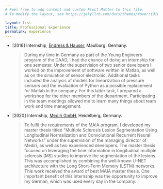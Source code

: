 ```yaml
---
# Feel free to add content and custom Front Matter to this file.
# To modify the layout, see https://jekyllrb.com/docs/themes/#overriding-theme-defaults

layout: list
title: Professional Experience
permalink: experience
---
```

- [2016] Internship, [Endress & Hauser](https://www.endress.com/en), Maulburg, Germany.  
  > During my time in Germany as part of the Young Engineers program of the DAAD, I had the chance of doing an internship for one semester. Under the supervision of two senior developers I worked on the improvement of software written in Matlab, as well as on the simulation of sensor electronic. Additional tasks included the analysis of models for linearization of pressure sensors and the evaluation of Python as a possible replacement for Matlab in the company. For this latter task, I prepared a workshop for the other members of the department. Participating in the team meetings allowed me to learn many things about team work and time management.

- [2020] Internship, [Mediri GmbH](https://mediri.com/en/medical-imaging-translating-research-into-application/), Heidelberg, Germany.  
  > To fulfil the requirements of the MAIA program, I developed my master thesis titled "Multiple Sclerosis Lesion Segmentation Using Longitudinal Normalization and Convolutional Recurrent Neural Networks" under the supervision of the managing director of Mediri, as well as two experienced developers. The master thesis focused on leveraging the time information in longitudinal multiple sclerosis (MS) studies to improve the segmentation of the lesions. This was accomplished by combining the well-known U-NET architecture with the Long Short-Term Memory (LSTM) networks. This work received the award of best MAIA master thesis. One important benefit of this internship was the opportunity to improve my German, which was used every day in the company. 

